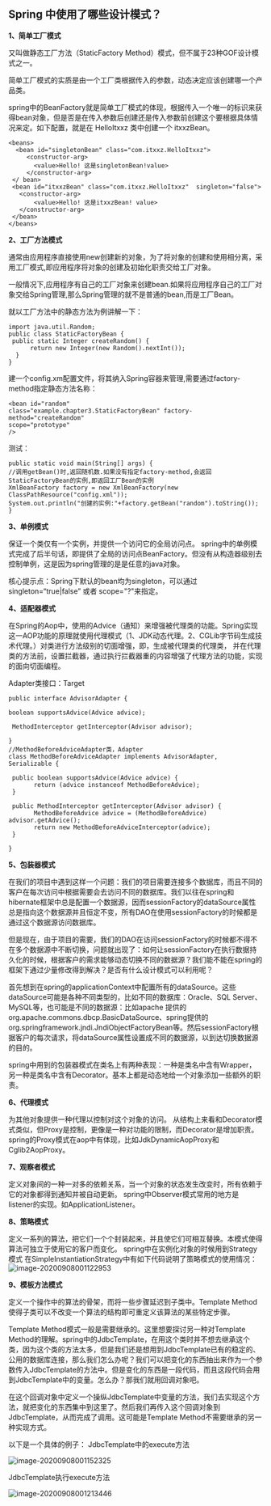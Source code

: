 ## Spring 中使用了哪些设计模式？

**1、简单工厂模式**

又叫做静态工厂方法（StaticFactory Method）模式，但不属于23种GOF设计模式之一。 

简单工厂模式的实质是由一个工厂类根据传入的参数，动态决定应该创建哪一个产品类。 

spring中的BeanFactory就是简单工厂模式的体现，根据传入一个唯一的标识来获得bean对象，但是否是在传入参数后创建还是传入参数前创建这个要根据具体情况来定。如下配置，就是在 HelloItxxz 类中创建一个 itxxzBean。

```
<beans>
  <bean id="singletonBean" class="com.itxxz.HelloItxxz">
     <constructor-arg>
       <value>Hello! 这是singletonBean!value>
     </constructor-arg>
 </ bean>
 <bean id="itxxzBean" class="com.itxxz.HelloItxxz"  singleton="false">
   <constructor-arg>
       <value>Hello! 这是itxxzBean! value>
   </constructor-arg>
 </bean>
</beans>
```

 

**2、工厂方法模式**

通常由应用程序直接使用new创建新的对象，为了将对象的创建和使用相分离，采用工厂模式,即应用程序将对象的创建及初始化职责交给工厂对象。

一般情况下,应用程序有自己的工厂对象来创建bean.如果将应用程序自己的工厂对象交给Spring管理,那么Spring管理的就不是普通的bean,而是工厂Bean。

就以工厂方法中的静态方法为例讲解一下：

```
import java.util.Random;
public class StaticFactoryBean {
 public static Integer createRandom() {
      return new Integer(new Random().nextInt());
  }
}
```

建一个config.xm配置文件，将其纳入Spring容器来管理,需要通过factory-method指定静态方法名称：

```
<bean id="random"
class="example.chapter3.StaticFactoryBean" factory-method="createRandom" 
scope="prototype"
/>
```

测试：

```
public static void main(String[] args) {
//调用getBean()时,返回随机数.如果没有指定factory-method,会返回StaticFactoryBean的实例,即返回工厂Bean的实例       
XmlBeanFactory factory = new XmlBeanFactory(new ClassPathResource("config.xml"));       
System.out.println("创建的实例:"+factory.getBean("random").toString());
}
```

**3、单例模式**

保证一个类仅有一个实例，并提供一个访问它的全局访问点。 
spring中的单例模式完成了后半句话，即提供了全局的访问点BeanFactory。但没有从构造器级别去控制单例，这是因为spring管理的是是任意的java对象。 

核心提示点：Spring下默认的bean均为singleton，可以通过singleton=“true|false” 或者 scope="?"来指定。

**4、适配器模式**

在Spring的Aop中，使用的Advice（通知）来增强被代理类的功能。Spring实现这一AOP功能的原理就使用代理模式（1、JDK动态代理。2、CGLib字节码生成技术代理。）对类进行方法级别的切面增强，即，生成被代理类的代理类， 并在代理类的方法前，设置拦截器，通过执行拦截器重的内容增强了代理方法的功能，实现的面向切面编程。

Adapter类接口：Target

```
public interface AdvisorAdapter {

boolean supportsAdvice(Advice advice);

 MethodInterceptor getInterceptor(Advisor advisor);

} 
//MethodBeforeAdviceAdapter类，Adapter
class MethodBeforeAdviceAdapter implements AdvisorAdapter, Serializable {

 public boolean supportsAdvice(Advice advice) {
       return (advice instanceof MethodBeforeAdvice);
 }

 public MethodInterceptor getInterceptor(Advisor advisor) {
       MethodBeforeAdvice advice = (MethodBeforeAdvice) advisor.getAdvice();
 	   return new MethodBeforeAdviceInterceptor(advice);
 }

}
```

**5、包装器模式**

在我们的项目中遇到这样一个问题：我们的项目需要连接多个数据库，而且不同的客户在每次访问中根据需要会去访问不同的数据库。我们以往在spring和hibernate框架中总是配置一个数据源，因而sessionFactory的dataSource属性总是指向这个数据源并且恒定不变，所有DAO在使用sessionFactory的时候都是通过这个数据源访问数据库。

但是现在，由于项目的需要，我们的DAO在访问sessionFactory的时候都不得不在多个数据源中不断切换，问题就出现了：如何让sessionFactory在执行数据持久化的时候，根据客户的需求能够动态切换不同的数据源？我们能不能在spring的框架下通过少量修改得到解决？是否有什么设计模式可以利用呢？ 

首先想到在spring的applicationContext中配置所有的dataSource。这些dataSource可能是各种不同类型的，比如不同的数据库：Oracle、SQL Server、MySQL等，也可能是不同的数据源：比如apache 提供的org.apache.commons.dbcp.BasicDataSource、spring提供的org.springframework.jndi.JndiObjectFactoryBean等。然后sessionFactory根据客户的每次请求，将dataSource属性设置成不同的数据源，以到达切换数据源的目的。

spring中用到的包装器模式在类名上有两种表现：一种是类名中含有Wrapper，另一种是类名中含有Decorator。基本上都是动态地给一个对象添加一些额外的职责。 

**6、代理模式**

为其他对象提供一种代理以控制对这个对象的访问。 从结构上来看和Decorator模式类似，但Proxy是控制，更像是一种对功能的限制，而Decorator是增加职责。 
spring的Proxy模式在aop中有体现，比如JdkDynamicAopProxy和Cglib2AopProxy。 

**7、观察者模式**

定义对象间的一种一对多的依赖关系，当一个对象的状态发生改变时，所有依赖于它的对象都得到通知并被自动更新。
spring中Observer模式常用的地方是listener的实现。如ApplicationListener。 

**8、策略模式**

定义一系列的算法，把它们一个个封装起来，并且使它们可相互替换。本模式使得算法可独立于使用它的客户而变化。 
spring中在实例化对象的时候用到Strategy模式
在SimpleInstantiationStrategy中有如下代码说明了策略模式的使用情况： 
![image-20200908001122953](https://gitee.com/fking86/images4typora/raw/master/imgs/20200908001124.png)

 

**9、模板方法模式**

定义一个操作中的算法的骨架，而将一些步骤延迟到子类中。Template Method使得子类可以不改变一个算法的结构即可重定义该算法的某些特定步骤。

Template Method模式一般是需要继承的。这里想要探讨另一种对Template Method的理解。spring中的JdbcTemplate，在用这个类时并不想去继承这个类，因为这个类的方法太多，但是我们还是想用到JdbcTemplate已有的稳定的、公用的数据库连接，那么我们怎么办呢？我们可以把变化的东西抽出来作为一个参数传入JdbcTemplate的方法中。但是变化的东西是一段代码，而且这段代码会用到JdbcTemplate中的变量。怎么办？那我们就用回调对象吧。

在这个回调对象中定义一个操纵JdbcTemplate中变量的方法，我们去实现这个方法，就把变化的东西集中到这里了。然后我们再传入这个回调对象到JdbcTemplate，从而完成了调用。这可能是Template Method不需要继承的另一种实现方式。 

以下是一个具体的例子： 
JdbcTemplate中的execute方法 

![image-20200908001152325](https://gitee.com/fking86/images4typora/raw/master/imgs/20200908001153.png)

JdbcTemplate执行execute方法 



 ![image-20200908001213446](https://gitee.com/fking86/images4typora/raw/master/imgs/20200908001214.png)